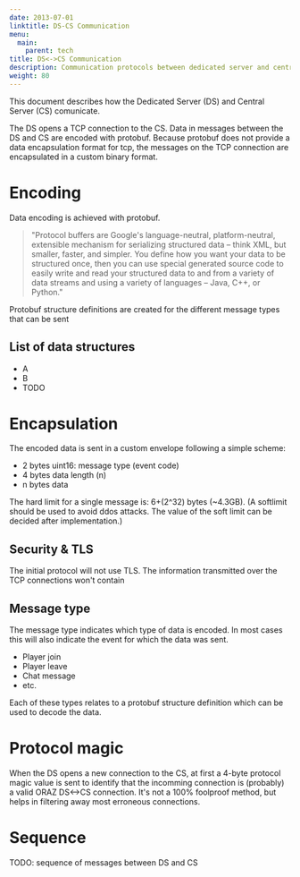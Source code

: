 ```yaml
---
date: 2013-07-01
linktitle: DS-CS Communication
menu:
  main:
    parent: tech
title: DS<->CS Communication
description: Communication protocols between dedicated server and central server
weight: 80
---
```


This document describes how the Dedicated Server (DS) and Central Server (CS) comunicate.

The DS opens a TCP connection to the CS. Data in messages between the DS and CS are encoded with protobuf. Because protobuf does not provide a data encapsulation format for tcp, the messages on the TCP connection are encapsulated in a custom binary format.

# Encoding

Data encoding is achieved with protobuf.

> "Protocol buffers are Google's language-neutral, platform-neutral, extensible mechanism for serializing structured data – think XML, but smaller, faster, and simpler. You define how you want your data to be structured once, then you can use special generated source code to easily write and read your structured data to and from a variety of data streams and using a variety of languages – Java, C++, or Python."

Protobuf structure definitions are created for the different message types that can be sent

## List of data structures

 - A
 - B
 - TODO

# Encapsulation

The encoded data is sent in a custom envelope following a simple scheme:

 - 2 bytes uint16: message type (event code)
 - 4 bytes data length (n)
 - n bytes data

The hard limit for a single message is: 6+(2^32) bytes (~4.3GB). (A softlimit should be used to avoid ddos attacks. The value of the soft limit can be decided after implementation.)


## Security & TLS
The initial protocol will not use TLS. The information transmitted over the TCP connections won't contain 

## Message type
The message type indicates which type of data is encoded. In most cases this will also indicate the event for which the data was sent.

 - Player join
 - Player leave
 - Chat message
 - etc.

Each of these types relates to a protobuf structure definition which can be used to decode the data.

# Protocol magic
When the DS opens a new connection to the CS, at first a 4-byte protocol magic value is sent to identify that the incomming connection is (probably) a valid ORAZ DS<->CS connection. It's not a 100% foolproof method, but helps in filtering away most erroneous connections.

# Sequence

TODO: sequence of messages between DS and CS

